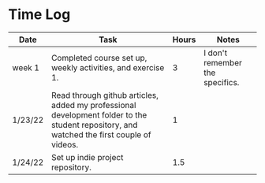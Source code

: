 # Time Log

| Date    | Task                                                                                                                                      | Hours | Notes                           |
|---------|-------------------------------------------------------------------------------------------------------------------------------------------|-------|---------------------------------|
| week 1  | Completed course set up, weekly activities, and exercise 1.                                                                               | 3     | I don't remember the specifics. |
| 1/23/22 | Read through github articles, added my professional development folder to the student repository, and watched the first couple of videos. | 1     |                                 | 
| 1/24/22 | Set up indie project repository.                                                                                                          | 1.5   |                                 |

[//]: # (| //22  |  |  | |)

[//]: # (| //22  |  |  | |)
